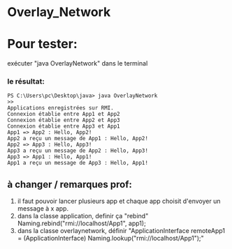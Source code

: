 # Overlay_Network
# Pour tester:
exécuter "java OverlayNetwork" dans le terminal 
### le résultat: 
```shell
PS C:\Users\pc\Desktop\java> java OverlayNetwork
>> 
Applications enregistrées sur RMI.
Connexion établie entre App1 et App2
Connexion établie entre App2 et App3
Connexion établie entre App3 et App1
App1 => App2 : Hello, App2!
App2 a reçu un message de App1 : Hello, App2!
App2 => App3 : Hello, App3!
App3 a reçu un message de App2 : Hello, App3!
App3 => App1 : Hello, App1!
App1 a reçu un message de App3 : Hello, App1!
```
## à changer / remarques prof:
1. il faut pouvoir lancer plusieurs app et chaque app choisit d'envoyer un message à x app.
2. dans la classe application, definir ça "rebind"     Naming.rebind("rmi://localhost/App1", app1);
3. dans la classe overlaynetwork, définir "ApplicationInterface remoteApp1 = (ApplicationInterface) Naming.lookup("rmi://localhost/App1");"
